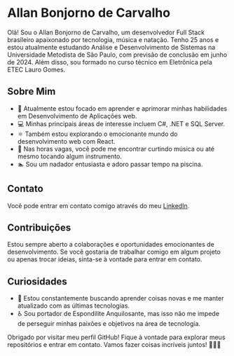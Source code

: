 # Allan Bonjorno de Carvalho

Olá! Sou o Allan Bonjorno de Carvalho, um desenvolvedor Full Stack brasileiro apaixonado por tecnologia, música e natação. Tenho 25 anos e estou atualmente estudando Análise e Desenvolvimento de Sistemas na Universidade Metodista de São Paulo, com previsão de conclusão em junho de 2024. Além disso, sou formado no curso técnico em Eletrônica pela ETEC Lauro Gomes.

## Sobre Mim

- 🔭 Atualmente estou focado em aprender e aprimorar minhas habilidades em Desenvolvimento de Aplicações web.
- 💻 Minhas principais áreas de interesse incluem C#, .NET e SQL Server.
- ⚛️ Também estou explorando o emocionante mundo do desenvolvimento web com React.
- 🎵 Nas horas vagas, você pode me encontrar curtindo música ou até mesmo tocando algum instrumento.
- 🏊 Sou um nadador entusiasta e adoro passar tempo na piscina.



## Contato

Você pode entrar em contato comigo através do meu [LinkedIn](https://www.linkedin.com/in/allan-bonjorno-de-carvalho-1b8644161/).

## Contribuições

Estou sempre aberto a colaborações e oportunidades emocionantes de desenvolvimento. Se você gostaria de trabalhar comigo em algum projeto ou apenas trocar ideias, sinta-se à vontade para entrar em contato.

## Curiosidades

- 🌱 Estou constantemente buscando aprender coisas novas e me manter atualizado com as últimas tecnologias.
- ♿ Sou portador de Espondilite Anquilosante, mas isso não me impede de perseguir minhas paixões e objetivos na área de tecnologia.

Obrigado por visitar meu perfil GitHub! Fique à vontade para explorar meus repositórios e entrar em contato. Vamos fazer coisas incríveis juntos! 👨‍💻🚀
